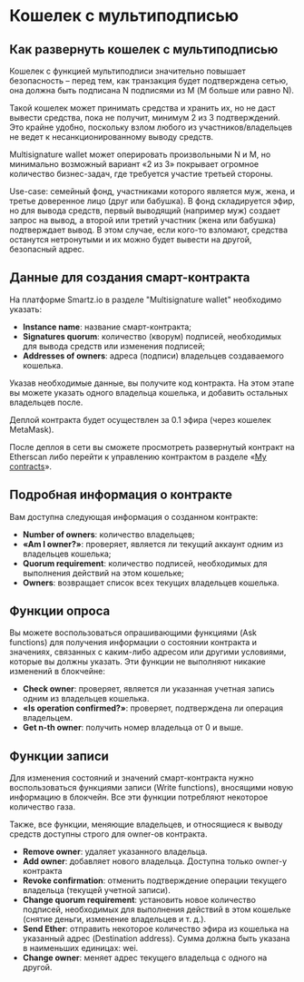 # Кошелек с мультиподписью
## Как развернуть кошелек с мультиподписью

Кошелек с функцией мультиподписи значительно повышает безопасность – перед тем, как транзакция будет подтверждена сетью, она должна быть подписана N подписями из M (М больше или равно N).

Такой кошелек может принимать средства и хранить их, но не даст вывести средства, пока не получит, минимум 2 из 3 подтверждений. Это крайне удобно, поскольку взлом любого из участников/владельцев не ведет к несанкционированному выводу средств.

Multisignature wallet может оперировать произвольными N и M, но минимально возможный  вариант «2 из 3» покрывает огромное количество бизнес-задач, где требуется участие третьей стороны.

Use-case: семейный фонд, участниками которого является муж, жена, и третье доверенное лицо (друг или бабушка). В фонд складируется эфир, но для вывода средств, первый выводящий (например муж) создает запрос на вывод, а второй или третий участник (жена или бабушка) подтверждает вывод. В этом случае, если кого-то взломают, средства останутся нетронутыми и их можно будет вывести на другой, безопасный адрес.

## Данные для создания смарт-контракта

На платформе Smartz.io в разделе "Multisignature wallet" необходимо указать:

* **Instance name**: название смарт-контракта;
* **Signatures quorum**: количество (кворум) подписей, необходимых для вывода средств или изменения подписей;
* **Addresses of owners**: адреса (подписи) владельцев создаваемого кошелька.

Указав необходимые данные, вы получите код контракта. На этом этапе вы можете указать одного владельца кошелька, и добавить остальных владельцев после.

Деплой контракта будет осуществлен за 0.1 эфира (через кошелек MetaMask).

После деплоя в сети вы сможете просмотреть развернутый контракт на Etherscan либо перейти к управлению контрактом в разделе «[My contracts](https://smartz.io/dashboard)».

## Подробная информация о контракте

Вам доступна следующая информация о созданном контракте:

* **Number of owners**: количество владельцев;
* **«Am I owner?»**: проверяет, является ли текущий аккаунт одним из владельцев кошелька;
* **Quorum requirement**: количество подписей, необходимых для выполнения действий на этом кошельке;
* **Owners**: возвращает список всех текущих владельцев кошелька.

## Функции опроса

Вы можете воспользоваться опрашивающими функциями (Ask functions) для получения информации о состоянии контракта и значениях, связанных с каким-либо адресом или другими условиями, которые вы должны указать. Эти функции не выполняют никакие изменений в блокчейне:

* **Check owner**: проверяет, является ли указанная учетная запись одним из владельцев кошелька.
* **«Is operation confirmed?»**: проверяет, подтверждена ли операция владельцем.
* **Get n-th owner**: получить номер владельца от 0 и выше.

## Функции записи

Для изменения состояний и значений смарт-контракта нужно воспользоваться функциями записи (Write functions), вносящими новую информацию в блокчейн. Все эти функции потребляют некоторое количество газа.

Также, все функции, меняющие владельцев, и относящиеся к выводу средств доступны строго для owner-ов контракта.

* **Remove owner**: удаляет указанного владельца.
* **Add owner**: добавляет нового владельца. Доступна только owner-у контракта
* **Revoke confirmation**: отменить подтверждение операции текущего владельца (текущей учетной записи).
* **Change quorum requirement**: установить новое количество подписей, необходимых для выполнения действий в этом кошельке (снятие деньги, изменение владельцев и т. д.).
* **Send Ether**: отправить некоторое количество эфира из кошелька на указанный адрес (Destination address). Сумма должна быть указана в наименьших единицах: wei.
* **Change owner**: меняет адрес текущего владельца с одного на другой.
